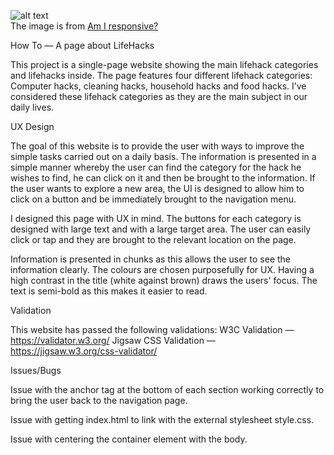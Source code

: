 ![alt text](https://github.com/soconn339/soconne338-project1/readme_images/responsive_design.png)  
The image is from [Am I responsive?](http://ami.responsivedesign.is/)

How To — A page about LifeHacks

This project is a single-page website showing the main lifehack categories and lifehacks inside. The page features four different lifehack categories: Computer hacks, cleaning hacks, household hacks and food hacks. I’ve considered these lifehack categories as they are the main subject in our daily lives. 

UX Design
 
The goal of this website is to provide the user with ways to improve the simple tasks carried out on a daily basis. The information is presented in a simple manner whereby the user can find the category for the hack he wishes to find, he can click on it and then be brought to the information. If the user wants to explore a new area, the UI is designed to allow him to click on a button and be immediately brought to the navigation menu.

I designed this page with UX in mind. The buttons for each category is designed with large text and with a large target area. The user can easily click or tap and they are brought to the relevant location on the page.

 Information is presented in chunks as this allows the user to see the information clearly. The colours are chosen purposefully for UX. Having a high contrast in the title (white against brown) draws the users' focus. The text is semi-bold as this makes it easier to read.

Validation

This website has passed the following validations:
W3C Validation — https://validator.w3.org/
Jigsaw CSS Validation — https://jigsaw.w3.org/css-validator/

Issues/Bugs

Issue with the anchor tag at the bottom of each section working correctly to bring the user back to the navigation page.  

Issue with getting index.html to link with the external stylesheet style.css. 

Issue with centering the container element with the body.
